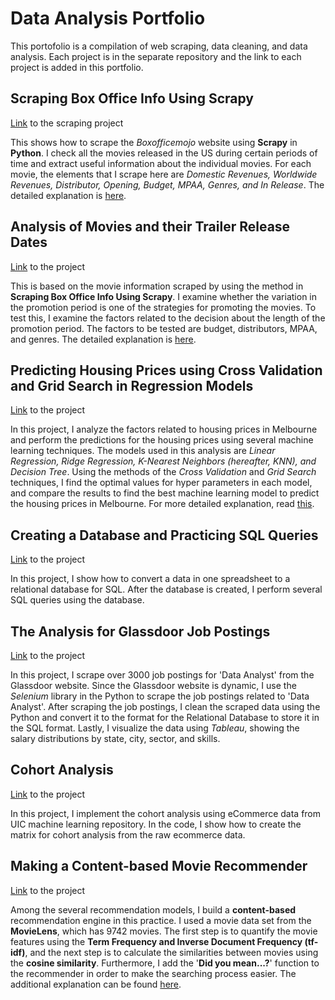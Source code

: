 # Data Analysis Portfolio
This portofolio is a compilation of web scraping, data cleaning, and data analysis. Each project is in the separate repository and the link to each project is added in this portfolio.  

## Scraping Box Office Info Using Scrapy
[Link](https://github.com/yjeong5126/scraping_boxofficemojo) to the scraping project

This shows how to scrape the *Boxofficemojo* website using **Scrapy** in **Python**. I check all the movies released in the US during certain periods of time and extract useful information about the individual movies. For each movie, the elements that I scrape here are *Domestic Revenues, Worldwide Revenues, Distributor, Opening, Budget, MPAA, Genres, and In Release*. The detailed explanation is [here](https://medium.com/analytics-vidhya/scraping-box-office-info-with-scrapy-f23f1f2d684f).

## Analysis of Movies and their Trailer Release Dates
[Link](https://github.com/yjeong5126/movietrailer_releasedate) to the project

This is based on the movie information scraped by using the method in **Scraping Box Office Info Using Scrapy**. I examine whether the variation in the promotion period is one of the strategies for promoting the movies. To test this, I examine the factors related to the decision about the length of the promotion period. The factors to be tested are budget, distributors, MPAA, and genres. The detailed explanation is [here](https://medium.com/@yjeong5126/analysis-of-movie-trailer-release-date-3c6e30681aea).

## Predicting Housing Prices using Cross Validation and Grid Search in Regression Models
[Link](https://github.com/yjeong5126/housing_prices) to the project

In this project, I analyze the factors related to housing prices in Melbourne and perform the predictions for the housing prices using several machine learning techniques. The models used in this analysis are *Linear Regression, Ridge Regression, K-Nearest Neighbors (hereafter, KNN), and Decision Tree*. Using the methods of the *Cross Validation* and *Grid Search* techniques, I find the optimal values for hyper parameters in each model, and compare the results to find the best machine learning model to predict the housing prices in Melbourne. For more detailed explanation, read [this](https://medium.com/@yjeong5126/predicting-housing-prices-in-melbourne-e3d5f49abf20).

## Creating a Database and Practicing SQL Queries
[Link](https://github.com/yjeong5126/sql_sample_sales_data) to the project

In this project, I show how to convert a data in one spreadsheet to a relational database for SQL. After the database is created, I perform several SQL queries using the database.

## The Analysis for Glassdoor Job Postings
[Link](https://github.com/yjeong5126/glassdoor_data_analyst) to the project

In this project, I scrape over 3000 job postings for 'Data Analyst' from the Glassdoor website. Since the Glassdoor website is dynamic, I use the *Selenium* library in the Python to scrape the job postings related to 'Data Analyst'. After scraping the job postings, I clean the scraped data using the Python and convert it to the format for the Relational Database to store it in the SQL format. Lastly, I visualize the data using *Tableau*, showing the salary distributions by state, city, sector, and skills.

## Cohort Analysis
[Link](https://github.com/yjeong5126/eCommerce-Analysis/blob/master/cohort_analysis/e_commerce_cohort_analysis.ipynb) to the project

In this project, I implement the cohort analysis using eCommerce data from UIC machine learning repository. In the code, I show how to create the matrix for cohort analysis from the raw ecommerce data. 

## Making a Content-based Movie Recommender
[Link](https://github.com/yjeong5126/movie_recommender) to the project

Among the several recommendation models, I build a **content-based** recommendation engine in this practice. I used a movie data set from the **MovieLens**, which has 9742 movies. The first step is to quantify the movie features using the **Term Frequency and Inverse Document Frequency (tf-idf)**, and the next step is to calculate the similarities between movies using the **cosine similarity**. Furthermore, I add the '**Did you mean...?**' function to the recommender in order to make the searching process easier. The additional explanation can be found [here](https://yjeong5126.medium.com/creating-content-based-movie-recommender-with-python-7f7d1b739c63).



